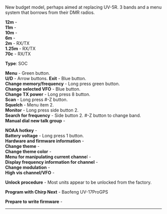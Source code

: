 New budget model, perhaps aimed at replacing UV-5R. 3 bands and a menu system that borrows from their DMR radios.  

**12m** -  
**11m** -  
**10m** -  
**6m** -  
**2m** -  RX/TX  
**1.25m** -  RX/TX  
**70c** -  RX/TX  

**Type**: SOC  

**Menu** -  Green button.  
**U/D** -  Arrow buttons.
**Exit** -  Blue button.  
**Change memory/frequency** -  Long press green button.  
**Change selected VFO** -  Blue button.  
**Change TX power** -  Long press 8 button.  
**Scan** -  Long press #-Z button.  
**Squelch** -  Menu item 2.  
**Monitor** -  Long press side button 2.  
**Search for frequency** -  Side button 2.  #-Z button to change band.  
**Manual dial new talk group** -  



**NOAA hotkey** -  
**Battery voltage** -  Long press 1 button.  
**Hardware and firmware information** -  
**Change theme** -  
**Change theme color** -  
**Menu for manipulating current channe**l -  
**Display frequency information for channel** -  
**Change modulation** -  
**High vis channel/VFO** -  


**Unlock procedure** -  Most units appear to be unlocked from the factory.  

**Program with Chirp Next** -  Baofeng UV-17ProGPS  

**Prepare to write firmware** -  
***